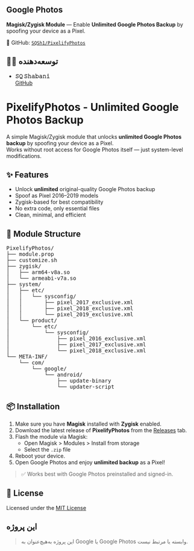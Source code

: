 ## Google Photos 

**Magisk/Zygisk Module** — Enable **Unlimited Google Photos Backup** by spoofing your device as a Pixel.

🔗 GitHub: [`SQSh1/PixelifyPhotos`](https://github.com/SQSh1/PixelifyPhotos)


## 👨‍💻 توسعه‌دهنده

- **𝚂𝚀 𝚂𝚑𝚊𝚋𝚊𝚗𝚒**  
  [GitHub](https://github.com/SQSh1)

#  PixelifyPhotos - Unlimited Google Photos Backup

A simple Magisk/Zygisk module that unlocks **unlimited Google Photos backup** by spoofing your device as a Pixel.  
Works without root access for Google Photos itself — just system-level modifications.

## ✨ Features

- Unlock **unlimited** original-quality Google Photos backup
- Spoof as Pixel 2016–2019 models
- Zygisk-based for best compatibility
- No extra code, only essential files
- Clean, minimal, and efficient


## 📁 Module Structure

<pre>
PixelifyPhotos/
├── module.prop
├── customize.sh
├── zygisk/
│   ├── arm64-v8a.so
│   └── armeabi-v7a.so
├── system/
│   ├── etc/
│   │   └── sysconfig/
│   │       ├── pixel_2017_exclusive.xml
│   │       ├── pixel_2018_exclusive.xml
│   │       └── pixel_2019_exclusive.xml
│   └── product/
│       └── etc/
│           └── sysconfig/
│               ├── pixel_2016_exclusive.xml
│               ├── pixel_2017_exclusive.xml
│               └── pixel_2018_exclusive.xml
└── META-INF/
    └── com/
        └── google/
            └── android/
                ├── update-binary
                └── updater-script
</pre>


## 📦 Installation

1. Make sure you have **Magisk** installed with **Zygisk** enabled.
2. Download the latest release of **PixelifyPhotos** from the [Releases](https://github.com/SQSh1/PixelifyPhotos/releases) tab.
3. Flash the module via Magisk:
   - Open Magisk > Modules > Install from storage
   - Select the `.zip` file
4. Reboot your device.
5. Open Google Photos and enjoy **unlimited backup** as a Pixel!

> ✅ Works best with Google Photos preinstalled and signed-in.



## 📄 License

Licensed under the [MIT License](./LICENSE)

این پروژه
---

> این پروژه به‌هیچ‌عنوان به Google یا Google Photos وابسته یا مرتبط نیست.
